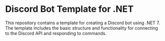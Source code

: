 # Discord Bot Template for .NET
This repository contains a template for creating a Discord bot using .NET 7. The template includes the basic structure and functionality for connecting to the Discord API and responding to commands.
